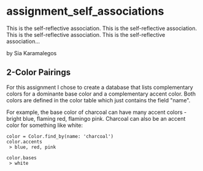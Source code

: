 assignment_self_associations
============================

This is the self-reflective association. This is the self-reflective association. This is the self-reflective association. This is the self-reflective association...

by Sia Karamalegos


## 2-Color Pairings

For this assignment I chose to create a database that lists complementary colors for a dominante base color and a complementary accent color. Both colors are defined in the color table which just contains the field "name".

For example, the base color of charcoal can have many accent colors - bright blue, flaming red, flamingo pink.  Charcoal can also be an accent color for something like white:

```
color = Color.find_by(name: 'charcoal')
color.accents
 > blue, red, pink

color.bases
 > white
```
